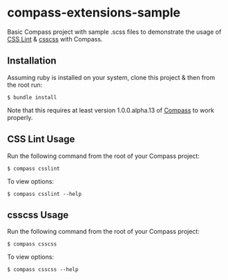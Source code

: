 # compass-extensions-sample

Basic Compass project with sample .scss files to demonstrate the usage of [CSS Lint](http://comcast.github.io/compass-csslint/) & [csscss](https://github.com/Comcast/compass-csscss) with Compass.

## Installation

Assuming ruby is installed on your system, clone this project & then from the root run:

    $ bundle install

Note that this requires at least version 1.0.0.alpha.13 of [Compass](http://compass-style.org/) to work properly.

## CSS Lint Usage

Run the following command from the root of your Compass project:

    $ compass csslint

To view options:

    $ compass csslint --help

## csscss Usage

Run the following command from the root of your Compass project:

    $ compass csscss

To view options:

    $ compass csscss --help